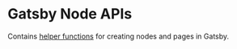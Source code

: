 # Gatsby Node APIs

Contains [helper functions](https://www.gatsbyjs.org/docs/node-apis/) for creating nodes and pages in Gatsby.
